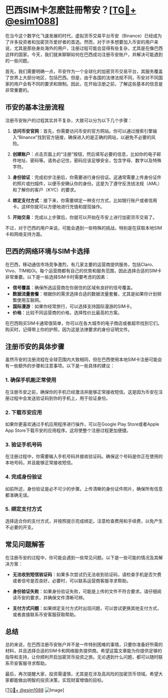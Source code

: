 # 巴西SIM卡怎麽註冊幣安？[[TG💪+ @esim1088](https://t.me/s/esim1088)]

在当今这个数字化飞速发展的时代，虚拟货币交易平台币安（Binance）已经成为了许多投资者和加密货币爱好者的首选。然而，对于许多想要加入币安的用户来说，尤其是那些身处海外的用户，注册过程可能会显得有些复杂，尤其是在像巴西这样的国家。今天，我们就来聊聊如何在巴西成功注册币安账户，并解决可能遇到的一些问题。

首先，我们需要明确一点，币安作为一个全球化的加密货币交易平台，其服务覆盖了世界上大部分地区，包括巴西。但是，由于各国的法律法规不同，币安对不同国家的用户会有不同的要求和限制。因此，在开始注册之前，了解这些基本的信息是非常重要的。

## 币安的基本注册流程

注册币安账户的过程其实并不复杂，大致可以分为以下几个步骤：

1. **访问币安官网**：首先，你需要访问币安的官方网站。你可以通过搜索引擎输入“Binance”找到官方链接，确保进入的是正确的网站，以避免不必要的风险。

2. **创建账户**：点击页面上的“注册”按钮，然后填写必要的信息，比如你的电子邮件地址、密码等。请务必记住，密码应该足够安全，包含字母、数字以及特殊字符。

3. **身份验证**：完成初步注册后，你需要进行身份验证。这通常需要上传身份证件的照片或扫描件，以便币安确认你的身份。这是为了遵守反洗钱法规（AML）和了解你的客户（KYC）的要求。

4. **绑定支付方式**：接下来，你需要绑定一种支付方式，比如银行账户或者信用卡。这样你就可以方便地进行充值和提现操作。

5. **开始交易**：完成以上步骤后，你就可以开始在币安上进行加密货币交易了。

不过，对于巴西的用户来说，可能会遇到一些特殊的挑战，特别是在获取本地SIM卡和网络支持方面。

## 巴西的网络环境与SIM卡选择

在巴西，移动通信市场竞争激烈，有几家主要的运营商提供服务，包括Claro、Vivo、TIM和Oi。每个运营商都有自己的优势和服务范围，因此选择合适的SIM卡非常重要。以下是一些选择SIM卡时需要考虑的因素：

- **信号覆盖**：确保所选运营商在你居住的区域有良好的信号覆盖。
- **数据流量套餐**：根据你的需求选择合适的数据流量套餐，尤其是如果你计划频繁使用互联网。
- **国际漫游**：如果你经常旅行，可以选择支持国际漫游的SIM卡。
- **价格**：比较不同运营商的价格，选择性价比最高的方案。

在巴西购买SIM卡通常很简单，你可以在各大城市的电子商店或者超市找到它们。购买时，记得带上你的护照，因为这是法律要求的身份证明文件。

## 注册币安的具体步骤

虽然币安的注册流程在全球范围内大致相同，但在巴西使用本地SIM卡注册可能会有一些额外的步骤和注意事项。以下是一些具体的建议：

### 1. 确保手机能正常使用
在注册币安之前，确保你的手机已经激活并能够正常接收短信。这是因为币安在注册过程中会发送验证码到你的手机上，用于验证身份。

### 2. 下载币安应用
如果你更喜欢通过手机应用程序进行操作，可以在Google Play Store或者Apple App Store下载币安的应用程序。这将使整个注册过程更加便捷。

### 3. 验证手机号码
在注册过程中，你需要输入手机号码并接收验证码。确保这个号码是你正在使用的本地号码，并且能够正常接收短信。

### 4. 完成身份验证
如前所述，身份验证是必不可少的步骤。上传清晰的身份证件照片，确保所有信息都准确无误。

### 5. 绑定支付方式
选择适合你的支付方式，并按照提示完成绑定。注意检查费用和手续费，以免产生不必要的开支。

## 常见问题解答

在注册币安的过程中，你可能会遇到一些常见问题。以下是一些可能的情况及其解决方案：

- **无法收到短信验证码**：如果多次尝试仍无法收到验证码，请检查手机是否欠费或者信号是否良好。必要时，可以联系运营商客服寻求帮助。
  
- **身份验证失败**：如果身份验证失败，可能是上传的文件不符合要求。请仔细阅读币安的要求，并确保文件清晰可辨。

- **支付方式问题**：如果绑定支付方式时出现问题，可以尝试更换其他支付方式，或者直接联系币安客服获取帮助。

## 总结

总的来说，在巴西注册币安账户并不是一件特别困难的事情，只要你准备好所需的材料，并且选择合适的SIM卡和网络服务提供商。希望这篇文章能为你提供足够的指导和支持，让你顺利开启加密货币投资之旅。无论遇到什么问题，都可以随时联系币安客服寻求帮助。

最后，再次提醒大家，投资需谨慎，尤其是在涉及高风险的加密货币领域。希望大家都能做出明智的投资决策，实现财富增值的目标。

[[TG💪+ @esim1088](https://t.me/s/esim1088) ![Image](https://i.postimg.cc/4NQfJmqS/Snipaste-2025-05-13-00-14-12.png)]